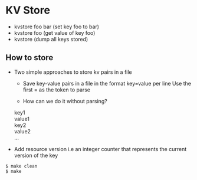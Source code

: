 # KV Store
- kvstore foo bar (set key foo to bar)
- kvstore foo (get value of key foo)
- kvstore (dump all keys stored)

## How to store
- Two simple approaches to store kv pairs in a file

  - Save key-value pairs in a file in the format key=value per line
    Use the first = as the token to parse

  - How can we do it without parsing?

  key1<br>
  value1<br>
  key2<br>
  value2<br>
  ...

- Add resource version i.e an integer counter that represents the current version of the key

```
$ make clean
$ make
```